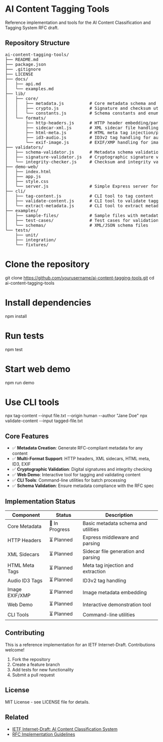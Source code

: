 # AI Content Tagging Tools
 
Reference implementation and tools for the AI Content Classification and Tagging System RFC draft.

## Repository Structure

<pre>
ai-content-tagging-tools/
├── README.md
├── package.json
├── .gitignore
├── LICENSE
├── docs/
│   ├── api.md
│   └── examples.md
├── lib/
│   ├── core/
│   │   ├── metadata.js          # Core metadata schema and validation
│   │   ├── crypto.js            # Signature and checksum utilities
│   │   └── constants.js         # Schema constants and enums
│   └── formats/
│       ├── http-headers.js      # HTTP header embedding/parsing
│       ├── sidecar-xml.js       # XML sidecar file handling
│       ├── html-meta.js         # HTML meta tag injection/parsing
│       ├── id3-audio.js         # ID3v2 tag handling for audio
│       └── exif-image.js        # EXIF/XMP handling for images
├── validators/
│   ├── schema-validator.js      # Metadata schema validation
│   ├── signature-validator.js   # Cryptographic signature verification
│   └── integrity-checker.js     # Checksum and integrity validation
├── demo-web/
│   ├── index.html
│   ├── app.js
│   ├── style.css
│   └── server.js                # Simple Express server for demo
├── cli/
│   ├── tag-content.js           # CLI tool to tag content
│   ├── validate-content.js      # CLI tool to validate tagged content
│   └── extract-metadata.js      # CLI tool to extract metadata
├── examples/
│   ├── sample-files/            # Sample files with metadata
│   ├── test-cases/              # Test cases for validation
│   └── schemas/                 # XML/JSON schema files
└── tests/
    ├── unit/
    ├── integration/
    └── fixtures/
</pre>


# Clone the repository
git clone https://github.com/yourusername/ai-content-tagging-tools.git
cd ai-content-tagging-tools

# Install dependencies
npm install

# Run tests
npm test

# Start web demo
npm run demo

# Use CLI tools
npx tag-content --input file.txt --origin human --author "Jane Doe"
npx validate-content --input tagged-file.txt



## Core Features

- ✅ **Metadata Creation**: Generate RFC-compliant metadata for any content
- ✅ **Multi-Format Support**: HTTP headers, XML sidecars, HTML meta, ID3, EXIF
- ✅ **Cryptographic Validation**: Digital signatures and integrity checking
- ✅ **Web Demo**: Interactive tool for tagging and validating content
- ✅ **CLI Tools**: Command-line utilities for batch processing
- ✅ **Schema Validation**: Ensure metadata compliance with the RFC spec



## Implementation Status

| Component | Status | Description |
| --- | --- | --- |
| Core Metadata | 🚧 In Progress | Basic metadata schema and utilities |
| HTTP Headers | ⏳ Planned | Express middleware and parsing |
| XML Sidecars | ⏳ Planned | Sidecar file generation and parsing |
| HTML Meta Tags | ⏳ Planned | Meta tag injection and extraction |
| Audio ID3 Tags | ⏳ Planned | ID3v2 tag handling |
| Image EXIF/XMP | ⏳ Planned | Image metadata embedding |
| Web Demo | ⏳ Planned | Interactive demonstration tool |
| CLI Tools | ⏳ Planned | Command-line utilities |


## Contributing

This is a reference implementation for an IETF Internet-Draft. Contributions welcome!

1. Fork the repository
2. Create a feature branch
3. Add tests for new functionality
4. Submit a pull request

## License

MIT License - see LICENSE file for details.

## Related

- [IETF Internet-Draft: AI Content Classification System](link-to-draft)
- [RFC Implementation Guidelines](docs/api.md)
